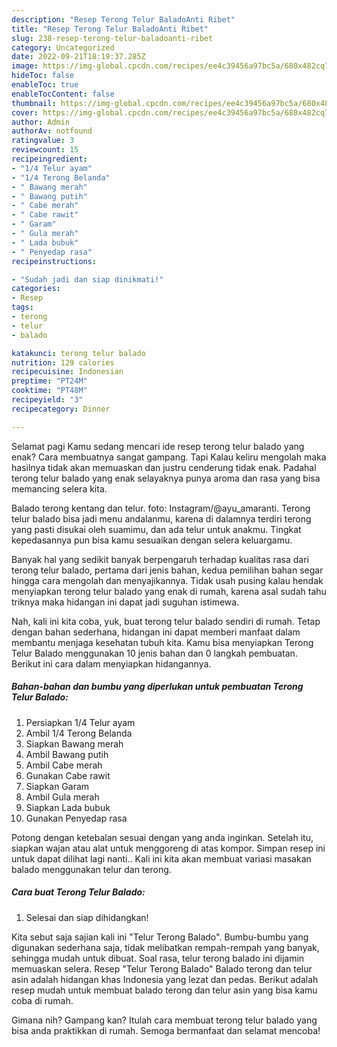 ```yaml
---
description: "Resep Terong Telur BaladoAnti Ribet"
title: "Resep Terong Telur BaladoAnti Ribet"
slug: 238-resep-terong-telur-baladoanti-ribet
category: Uncategorized
date: 2022-09-21T18:19:37.285Z
image: https://img-global.cpcdn.com/recipes/ee4c39456a97bc5a/680x482cq70/terong-telur-balado-foto-resep-utama.jpg
hideToc: false
enableToc: true
enableTocContent: false
thumbnail: https://img-global.cpcdn.com/recipes/ee4c39456a97bc5a/680x482cq70/terong-telur-balado-foto-resep-utama.jpg
cover: https://img-global.cpcdn.com/recipes/ee4c39456a97bc5a/680x482cq70/terong-telur-balado-foto-resep-utama.jpg
author: Admin
authorAv: notfound
ratingvalue: 3
reviewcount: 15
recipeingredient:
- "1/4 Telur ayam"
- "1/4 Terong Belanda"
- " Bawang merah"
- " Bawang putih"
- " Cabe merah"
- " Cabe rawit"
- " Garam"
- " Gula merah"
- " Lada bubuk"
- " Penyedap rasa"
recipeinstructions:

- "Sudah jadi dan siap dinikmati!"
categories:
- Resep
tags:
- terong
- telur
- balado

katakunci: terong telur balado 
nutrition: 129 calories
recipecuisine: Indonesian
preptime: "PT24M"
cooktime: "PT48M"
recipeyield: "3"
recipecategory: Dinner

---
```



Selamat pagi Kamu sedang mencari ide resep terong telur balado yang enak? Cara membuatnya sangat gampang. Tapi Kalau keliru mengolah maka hasilnya tidak akan memuaskan dan justru cenderung tidak enak. Padahal terong telur balado yang enak selayaknya punya aroma dan rasa yang bisa memancing selera kita.


Balado terong kentang dan telur. foto: Instagram/@ayu_amaranti. Terong telur balado bisa jadi menu andalanmu, karena di dalamnya terdiri terong yang pasti disukai oleh suamimu, dan ada telur untuk anakmu. Tingkat kepedasannya pun bisa kamu sesuaikan dengan selera keluargamu.

Banyak hal yang sedikit banyak berpengaruh terhadap kualitas rasa dari terong telur balado, pertama dari jenis bahan, kedua pemilihan bahan segar hingga cara mengolah dan menyajikannya. Tidak usah pusing kalau hendak menyiapkan terong telur balado yang enak di rumah, karena asal sudah tahu triknya maka hidangan ini dapat jadi suguhan istimewa.


Nah, kali ini kita coba, yuk, buat terong telur balado sendiri di rumah. Tetap dengan bahan sederhana, hidangan ini dapat memberi manfaat dalam membantu menjaga kesehatan tubuh kita. Kamu bisa menyiapkan Terong Telur Balado menggunakan 10 jenis bahan dan 0 langkah pembuatan. Berikut ini cara dalam menyiapkan hidangannya.

<!--inarticleads1-->

##### Bahan-bahan dan bumbu yang diperlukan untuk pembuatan Terong Telur Balado:

1. Persiapkan 1/4 Telur ayam
1. Ambil 1/4 Terong Belanda
1. Siapkan  Bawang merah
1. Ambil  Bawang putih
1. Ambil  Cabe merah
1. Gunakan  Cabe rawit
1. Siapkan  Garam
1. Ambil  Gula merah
1. Siapkan  Lada bubuk
1. Gunakan  Penyedap rasa


Potong dengan ketebalan sesuai dengan yang anda inginkan. Setelah itu, siapkan wajan atau alat untuk menggoreng di atas kompor. Simpan resep ini untuk dapat dilihat lagi nanti.. Kali ini kita akan membuat variasi masakan balado menggunakan telur dan terong. 

<!--inarticleads2-->

##### Cara buat Terong Telur Balado:


1. Selesai dan siap dihidangkan!

Kita sebut saja sajian kali ini &#34;Telur Terong Balado&#34;. Bumbu-bumbu yang digunakan sederhana saja, tidak melibatkan rempah-rempah yang banyak, sehingga mudah untuk dibuat. Soal rasa, telur terong balado ini dijamin memuaskan selera. Resep &#34;Telur Terong Balado&#34; Balado terong dan telur asin adalah hidangan khas Indonesia yang lezat dan pedas. Berikut adalah resep mudah untuk membuat balado terong dan telur asin yang bisa kamu coba di rumah. 

Gimana nih? Gampang kan? Itulah cara membuat terong telur balado yang bisa anda praktikkan di rumah. Semoga bermanfaat dan selamat mencoba!
